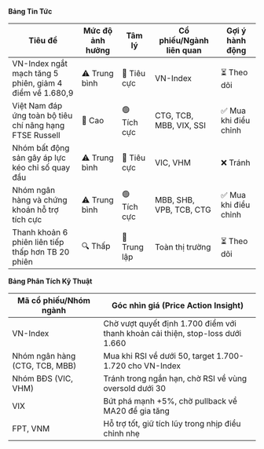 **Bảng Tin Tức**

| Tiêu đề | Mức độ ảnh hưởng | Tâm lý | Cổ phiếu/Ngành liên quan | Gợi ý hành động |
|---------|------------------|---------|--------------------------|-----------------|
| VN-Index ngắt mạch tăng 5 phiên, giảm 4 điểm về 1.680,9 | ⚠️ Trung bình | 🔴 Tiêu cực | VN-Index | ⏳ Theo dõi |
| Việt Nam đáp ứng toàn bộ tiêu chí nâng hạng FTSE Russell | 🚨 Cao | 🟢 Tích cực | CTG, TCB, MBB, VIX, SSI | ✅ Mua khi điều chỉnh |
| Nhóm bất động sản gây áp lực kéo chỉ số quay đầu | ⚠️ Trung bình | 🔴 Tiêu cực | VIC, VHM | ❌ Tránh |
| Nhóm ngân hàng và chứng khoán hỗ trợ tích cực | ⚠️ Trung bình | 🟢 Tích cực | MBB, SHB, VPB, TCB, CTG | ✅ Mua khi điều chỉnh |
| Thanh khoản 6 phiên liên tiếp thấp hơn TB 20 phiên | 🔍 Thấp | 🔵 Trung lập | Toàn thị trường | ⏳ Theo dõi |

**Bảng Phân Tích Kỹ Thuật**

| Mã cổ phiếu/Nhóm ngành | Góc nhìn giá (Price Action Insight) |
|------------------------|-------------------------------------|
| VN-Index | Chờ vượt quyết định 1.700 điểm với thanh khoản cải thiện, stop-loss dưới 1.660 |
| Nhóm ngân hàng (CTG, TCB, MBB) | Mua khi RSI về dưới 50, target 1.700-1.720 cho VN-Index |
| Nhóm BĐS (VIC, VHM) | Tránh trong ngắn hạn, chờ RSI về vùng oversold dưới 30 |
| VIX | Bứt phá mạnh +5%, chờ pullback về MA20 để gia tăng |
| FPT, VNM | Hỗ trợ tốt, giữ tích lũy trong nhịp điều chỉnh nhẹ |